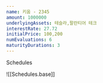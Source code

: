 ```yaml
---
name: 키움 - 2345
amount: 1000000
underlyingAssets: 테슬라,팔란티어 테크
interestRate: 27.72
initialPrice: 100,200
numEvaluations: 6
maturityDurations: 3
---
```


Schedules

![[Schedules.base]]

